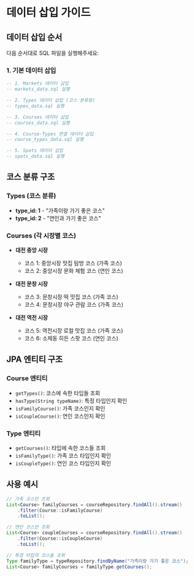 # 데이터 삽입 가이드

## 데이터 삽입 순서

다음 순서대로 SQL 파일을 실행해주세요:

### 1. 기본 데이터 삽입
```sql
-- 1. Markets 데이터 삽입
-- markets_data.sql 실행

-- 2. Types 데이터 삽입 (코스 분류용)
-- types_data.sql 실행

-- 3. Courses 데이터 삽입
-- courses_data.sql 실행

-- 4. Course-Types 연결 데이터 삽입
-- course_types_data.sql 실행

-- 5. Spots 데이터 삽입
-- spots_data.sql 실행
```

## 코스 분류 구조

### Types (코스 분류)
- **type_id: 1** - "가족이랑 가기 좋은 코스"
- **type_id: 2** - "연인과 가기 좋은 코스"

### Courses (각 시장별 코스)
- **대전 중앙 시장**
  - 코스 1: 중앙시장 맛집 탐방 코스 (가족 코스)
  - 코스 2: 중앙시장 문화 체험 코스 (연인 코스)

- **대전 문창 시장**
  - 코스 3: 문창시장 떡 맛집 코스 (가족 코스)
  - 코스 4: 문창시장 야구 관람 코스 (가족 코스)

- **대전 역전 시장**
  - 코스 5: 역전시장 로컬 맛집 코스 (가족 코스)
  - 코스 6: 소제동 히든 스팟 코스 (연인 코스)

## JPA 엔티티 구조

### Course 엔티티
- `getTypes()`: 코스에 속한 타입들 조회
- `hasType(String typeName)`: 특정 타입인지 확인
- `isFamilyCourse()`: 가족 코스인지 확인
- `isCoupleCourse()`: 연인 코스인지 확인

### Type 엔티티
- `getCourses()`: 타입에 속한 코스들 조회
- `isFamilyType()`: 가족 코스 타입인지 확인
- `isCoupleType()`: 연인 코스 타입인지 확인

## 사용 예시

```java
// 가족 코스만 조회
List<Course> familyCourses = courseRepository.findAll().stream()
    .filter(Course::isFamilyCourse)
    .toList();

// 연인 코스만 조회
List<Course> coupleCourses = courseRepository.findAll().stream()
    .filter(Course::isCoupleCourse)
    .toList();

// 특정 타입의 코스들 조회
Type familyType = typeRepository.findByName("가족이랑 가기 좋은 코스");
List<Course> familyCourses = familyType.getCourses();
```
